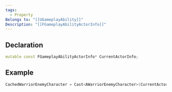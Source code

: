 ```yaml
---
tags:
  - Property
Belongs to: "[[UGameplayAbility]]"
Description: "[[FGameplayAbilityActorInfo]]"
---
```


## Declaration

```cpp
mutable const FGameplayAbilityActorInfo* CurrentActorInfo;
```

## Example

```cpp
CachedWarriorEnemyCharacter = Cast<AWarriorEnemyCharacter>(CurrentActorInfo->AvatarActor);
```